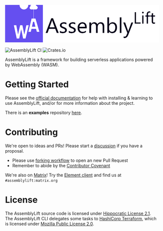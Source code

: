 <p align="center">
  <img width="600" src="./docs/AssemblyLift_logo_with_text.png">
</p>

![AssemblyLift CI](https://github.com/akkoro/assemblylift/workflows/AssemblyLift%20CI/badge.svg)
![Crates.io](https://img.shields.io/crates/v/assemblylift-cli)

AssemblyLift is a framework for building serverless applications powered by WebAssembly (WASM).

# Getting Started

Please see the [official documentation](https://docs.assemblylift.akkoro.io) for help with installing & learning to use AssemblyLift, and/or for more information about the project.

There is an **examples** repository [here](https://github.com/akkoro/assemblylift-examples).

# Contributing

We're open to ideas and PRs! Please start a [discussion](https://github.com/akkoro/assemblylift/discussions) if you have a proposal.
 * Please use [forking workflow](https://www.atlassian.com/git/tutorials/comparing-workflows/forking-workflow) to open an new Pull Request
 * Remember to abide by the [Contributor Covenant](https://www.contributor-covenant.org/)

We're also on [Matrix](https://matrix.org)! Try the [Element client](https://element.io/) and find us at `#assemblylift:matrix.org`

# License

The AssemblyLift source code is licensed under [Hippocratic License 2.1](/LICENSE.md).  
The AssemblyLift CLI delegates some tasks to [HashiCorp Terraform](https://terraform.io), which is licensed under [Mozilla Public License 2.0](https://www.mozilla.org/en-US/MPL/2.0/).
